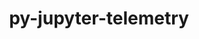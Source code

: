 ---
title: "py-jupyter-telemetry"
layout: cache
categories: [package, v0.19]
meta: {"versions": ["0.1.0"], "compilers": ["gcc@=11.1.0", "oneapi@=2022.1.0"], "oss": ["ubuntu20.04"], "platforms": ["linux"], "targets": ["x86_64"], "stacks": ["e4s", "e4s-oneapi"], "num_specs": 2, "num_specs_by_stack": {"e4s": 1, "e4s-oneapi": 1}}
spec_details: [{"hash": "kfn5sz4fw4par6poobmx6g7dt5gy2khv", "compiler": "gcc@=11.1.0", "versions": ["0.1.0"], "os": "ubuntu20.04", "platform": "linux", "target": "x86_64", "variants": ["build_system=python_pip"], "stacks": ["e4s"], "size": "-", "tarball": "https://binaries.spack.io/releases/v0.19/build_cache/linux-ubuntu20.04-x86_64/gcc-11.1.0/py-jupyter-telemetry-0.1.0/linux-ubuntu20.04-x86_64-gcc-11.1.0-py-jupyter-telemetry-0.1.0-kfn5sz4fw4par6poobmx6g7dt5gy2khv.spack"}, {"hash": "2l6um5lpmm2ncj7e6zylww6qvro2kwhz", "compiler": "oneapi@=2022.1.0", "versions": ["0.1.0"], "os": "ubuntu20.04", "platform": "linux", "target": "x86_64", "variants": ["build_system=python_pip"], "stacks": ["e4s-oneapi"], "size": "-", "tarball": "https://binaries.spack.io/releases/v0.19/build_cache/linux-ubuntu20.04-x86_64/oneapi-2022.1.0/py-jupyter-telemetry-0.1.0/linux-ubuntu20.04-x86_64-oneapi-2022.1.0-py-jupyter-telemetry-0.1.0-2l6um5lpmm2ncj7e6zylww6qvro2kwhz.spack"}]
---